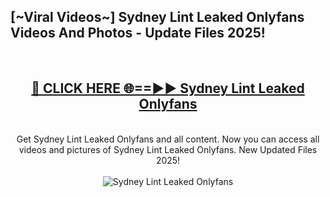 <h2>[~Viral Videos~] Sydney Lint Leaked Onlyfans Videos And Photos - Update Files 2025!</h2>
<br>
<div align="center">
<h2><a href="https://top-ai-tools.click/QrbHav" rel="nofollow">🔴 CLICK HERE 🌐==►► Sydney Lint Leaked Onlyfans</a></h2>
<br>
Get Sydney Lint Leaked Onlyfans and all content. Now you can access all videos and pictures of Sydney Lint Leaked Onlyfans. New Updated Files 2025!
<br>
<br>
<a href="https://top-ai-tools.click/QrbHav" rel="nofollow" data-target="animated-image.originalLink"><img src="https://i.ibb.co.com/WyWwxjT/player-gif2.gif" alt="Sydney Lint Leaked Onlyfans" style="max-width: 100%; display: inline-block;" data-target="animated-image.originalImage"></a>
</div>
<br>